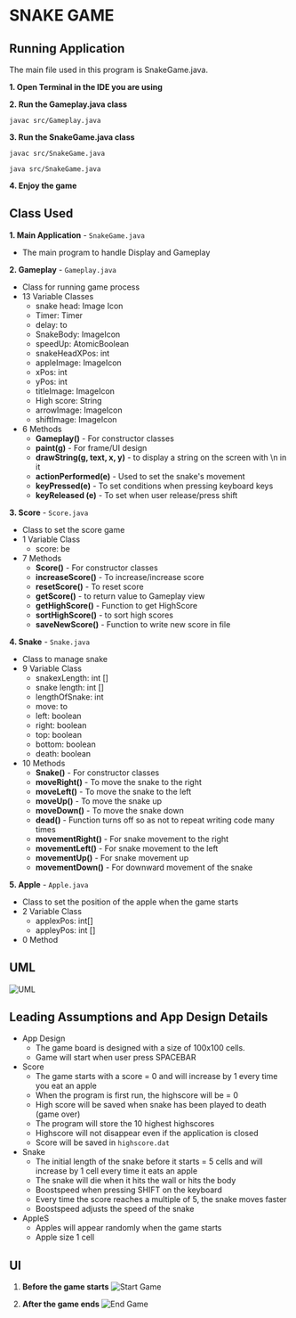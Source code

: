 # SNAKE GAME

## Running Application

The main file used in this program is SnakeGame.java.

**1. Open Terminal in the IDE you are using**

**2. Run the Gameplay.java class**

```
javac src/Gameplay.java
```

**3. Run the SnakeGame.java class**

```
javac src/SnakeGame.java
```

```
java src/SnakeGame.java
```

**4. Enjoy the game**

## Class Used

**1. Main Application** - `SnakeGame.java`

- The main program to handle Display and Gameplay

**2. Gameplay** - `Gameplay.java`

- Class for running game process
- 13 Variable Classes
  - snake head: Image Icon
  - Timer: Timer
  - delay: to
  - SnakeBody: ImageIcon
  - speedUp: AtomicBoolean
  - snakeHeadXPos: int
  - appleImage: ImageIcon
  - xPos: int
  - yPos: int
  - titleImage: ImageIcon
  - High score: String
  - arrowImage: ImageIcon
  - shiftImage: ImageIcon
- 6 Methods
  - **Gameplay()** - For constructor classes
  - **paint(g)** - For frame/UI design
  - **drawString(g, text, x, y)** - to display a string on the screen with \n in it
  - **actionPerformed(e)** - Used to set the snake's movement
  - **keyPressed(e)** - To set conditions when pressing keyboard keys
  - **keyReleased (e)** - To set when user release/press shift

**3. Score** - `Score.java`

- Class to set the score game
- 1 Variable Class
  - score: be
- 7 Methods
  - **Score()** - For constructor classes
  - **increaseScore()** - To increase/increase score
  - **resetScore()** - To reset score
  - **getScore()** - to return value to Gameplay view
  - **getHighScore()** - Function to get HighScore
  - **sortHighScore()** - to sort high scores
  - **saveNewScore()** - Function to write new score in file

**4. Snake** - `Snake.java`

- Class to manage snake
- 9 Variable Class
  - snakexLength: int []
  - snake length: int []
  - lengthOfSnake: int
  - move: to
  - left: boolean
  - right: boolean
  - top: boolean
  - bottom: boolean
  - death: boolean
- 10 Methods
  - **Snake()** - For constructor classes
  - **moveRight()** - To move the snake to the right
  - **moveLeft()** - To move the snake to the left
  - **moveUp()** - To move the snake up
  - **moveDown()** - To move the snake down
  - **dead()** - Function turns off so as not to repeat writing code many times
  - **movementRight()** - For snake movement to the right
  - **movementLeft()** - For snake movement to the left
  - **movementUp()** - For snake movement up
  - **movementDown()** - For downward movement of the snake

**5. Apple** - `Apple.java`

- Class to set the position of the apple when the game starts
- 2 Variable Class
  - applexPos: int[]
  - appleyPos: int []
- 0 Method

## UML

![UML](/images/UML_Project_Snake.png)

## Leading Assumptions and App Design Details

- App Design
  - The game board is designed with a size of 100x100 cells.
  - Game will start when user press SPACEBAR
- Score
  - The game starts with a score = 0 and will increase by 1 every time you eat an apple
  - When the program is first run, the highscore will be = 0
  - High score will be saved when snake has been played to death (game over)
  - The program will store the 10 highest highscores
  - Highscore will not disappear even if the application is closed
  - Score will be saved in `highscore.dat`
- Snake
  - The initial length of the snake before it starts = 5 cells and will increase by 1 cell every time it eats an apple
  - The snake will die when it hits the wall or hits the body
  - Boostspeed when pressing SHIFT on the keyboard
  - Every time the score reaches a multiple of 5, the snake moves faster
   - Boostspeed adjusts the speed of the snake
- AppleS
   - Apples will appear randomly when the game starts
   - Apple size 1 cell

## UI

1. **Before the game starts**
    ![Start Game](/images/UI.png)

1. **After the game ends**
    ![End Game](/images/UI2.PNG)
